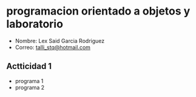 # programacion orientado a objetos y laboratorio

- Nombre: Lex Said Garcia Rodriguez
- Correo: talli_stq@hotmail.com

## Actticidad 1
- programa 1
- programa 2